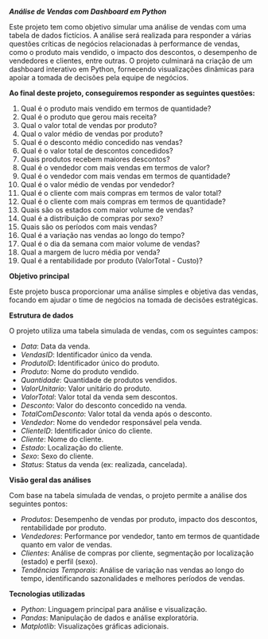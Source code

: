 *__Análise de Vendas com Dashboard em Python__*

Este projeto tem como objetivo simular uma análise de vendas com uma tabela de dados fictícios. A análise será realizada para responder a várias questões críticas de negócios relacionadas à performance de vendas, como o produto mais vendido, o impacto dos descontos, o desempenho de vendedores e clientes, entre outras. O projeto culminará na criação de um dashboard interativo em Python, fornecendo visualizações dinâmicas para apoiar a tomada de decisões pela equipe de negócios.

__Ao final deste projeto, conseguiremos responder as seguintes questões:__

1.	Qual é o produto mais vendido em termos de quantidade?
2.	Qual é o produto que gerou mais receita?
3.	Qual o valor total de vendas por produto?
4.	Qual o valor médio de vendas por produto?
5.	Qual é o desconto médio concedido nas vendas?
6.	Qual é o valor total de descontos concedidos?
7.	Quais produtos recebem maiores descontos?
8.	Qual é o vendedor com mais vendas em termos de valor?
9.	Qual é o vendedor com mais vendas em termos de quantidade?
10.	Qual é o valor médio de vendas por vendedor?
11.	Qual é o cliente com mais compras em termos de valor total?
12.	Qual é o cliente com mais compras em termos de quantidade?
13.	Quais são os estados com maior volume de vendas?
14.	Qual é a distribuição de compras por sexo?
15.	Quais são os períodos com mais vendas?
16.	Qual é a variação nas vendas ao longo do tempo?
17.	Qual é o dia da semana com maior volume de vendas?
18.	Qual a margem de lucro média por venda?
19.	Qual é a rentabilidade por produto (ValorTotal - Custo)?

__Objetivo principal__

Este projeto busca proporcionar uma análise simples e objetiva das vendas, focando em ajudar o time de negócios na tomada de decisões estratégicas.

__Estrutura de dados__

O projeto utiliza uma tabela simulada de vendas, com os seguintes campos:
- _Data_: Data da venda.
- _VendasID_: Identificador único da venda.
- _ProdutoID_: Identificador único do produto.
- _Produto_: Nome do produto vendido.
- _Quantidade_: Quantidade de produtos vendidos.
- _ValorUnitario_: Valor unitário do produto.
- _ValorTotal_: Valor total da venda sem descontos.
- _Desconto_: Valor do desconto concedido na venda.
- _TotalComDesconto_: Valor total da venda após o desconto.
- _Vendedor_: Nome do vendedor responsável pela venda.
- _ClienteID_: Identificador único do cliente.
- _Cliente_: Nome do cliente.
- _Estado_: Localização do cliente.
- _Sexo_: Sexo do cliente.
- _Status_: Status da venda (ex: realizada, cancelada).

__Visão geral das análises__

Com base na tabela simulada de vendas, o projeto permite a análise dos seguintes pontos:
- _Produtos_: Desempenho de vendas por produto, impacto dos descontos, rentabilidade por produto.
- _Vendedores_: Performance por vendedor, tanto em termos de quantidade quanto em valor de vendas.
- _Clientes_: Análise de compras por cliente, segmentação por localização (estado) e perfil (sexo).
- _Tendências Temporais_: Análise de variação nas vendas ao longo do tempo, identificando sazonalidades e melhores períodos de vendas.

__Tecnologias utilizadas__

- _Python_: Linguagem principal para análise e visualização.
- _Pandas_: Manipulação de dados e análise exploratória.
- _Matplotlib_: Visualizações gráficas adicionais.